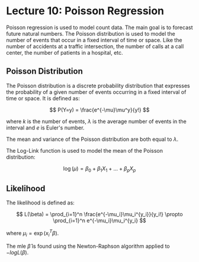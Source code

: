# Lecture 10: Poisson Regression

Poisson regression is used to model count data. The main goal is to forecast future natural numbers. The Poisson distribution is used to model the number of events that occur in a fixed interval of time or space. Like the number of accidents at a traffic intersection, the number of calls at a call center, the number of patients in a hospital, etc.

## Poisson Distribution

The Poisson distribution is a discrete probability distribution that expresses the probability of a given number of events occurring in a fixed interval of time or space. It is defined as:

$$
P(Y=y) = \frac{e^{-\mu}\mu^y}{y!}
$$

where $k$ is the number of events, $\lambda$ is the average number of events in the interval and $e$ is Euler's number.

The mean and variance of the Poisson distribution are both equal to $\lambda$.

The Log-Link function is used to model the mean of the Poisson distribution:

$$
\log(\mu) = \beta_0 + \beta_1 X_1 + \ldots + \beta_p X_p
$$

## Likelihood

The likelihood is defined as:

$$
L(\beta) = \prod_{i=1}^n \frac{e^{-\mu_i}\mu_i^{y_i}}{y_i!} \propto \prod_{i=1}^n e^{-\mu_i}\mu_i^{y_i}
$$

where $\mu_i = \exp(x_i^T\beta)$.

The mle $\hat{\beta}$ is found using the Newton-Raphson algorithm applied to $-logL(\beta)$.
